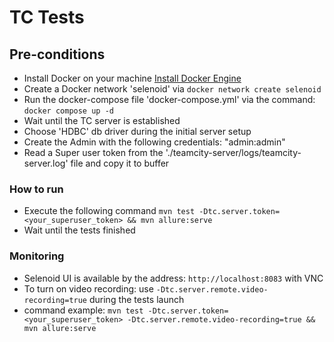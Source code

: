 # TC Tests

## Pre-conditions
- Install Docker on your machine [Install Docker Engine](https://docs.docker.com/engine/install)
- Create a Docker network 'selenoid' via `docker network create selenoid`
- Run the docker-compose file 'docker-compose.yml' via the command: `docker compose up -d`
- Wait until the TC server is established
- Choose 'HDBC' db driver during the initial server setup
- Create the Admin with the following credentials: "admin:admin"
- Read a Super user token from the './teamcity-server/logs/teamcity-server.log' file and copy it to buffer

### How to run
- Execute the following command `mvn test -Dtc.server.token=<your_superuser_token> && mvn allure:serve`
- Wait until the tests finished

### Monitoring ###
- Selenoid UI is available by the address: `http://localhost:8083` with VNC
- To turn on video recording: use `-Dtc.server.remote.video-recording=true` during the tests launch
- command example: `mvn test -Dtc.server.token=<your_superuser_token> -Dtc.server.remote.video-recording=true && mvn allure:serve`
